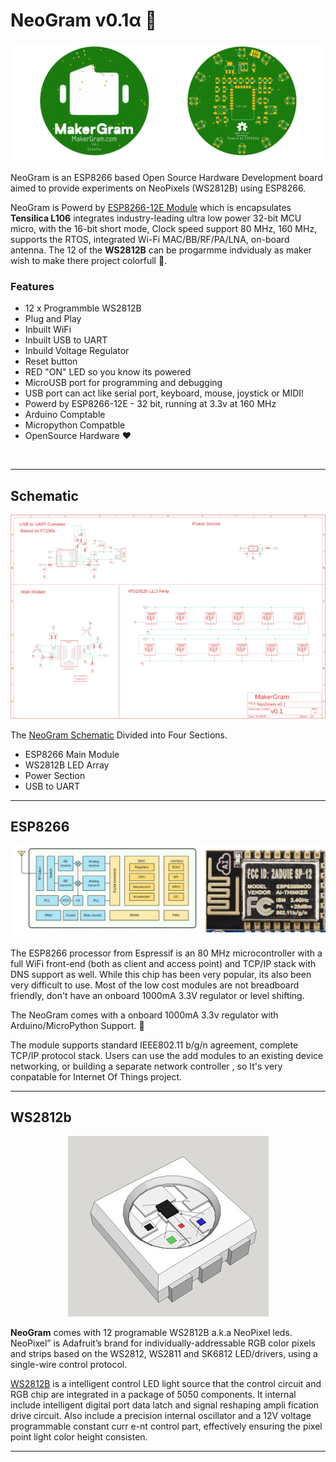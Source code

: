 
# NeoGram v0.1α 🎨
![NeoGram](Resource/Images/NeoGram.png)

NeoGram is an ESP8266 based Open Source Hardware  Development board aimed to provide experiments on NeoPixels (WS2812B) using ESP8266. 


NeoGram is Powerd by [ESP8266-12E Module](Documents/ESP12E-Datasheet.pdf) which is encapsulates <b>Tensilica L106</b> integrates industry-leading ultra low power 32-bit MCU micro, with the 16-bit short mode,
Clock speed support 80 MHz, 160 MHz, supports the RTOS, integrated Wi-Fi MAC/BB/RF/PA/LNA, on-board antenna. The 12 of the  <b>WS2812B</b> can be progarmme indvidualy as maker wish to make there project colorfull 🌈.  


###  Features 

* 12 x Programmble WS2812B
* Plug and Play
* Inbuilt WiFi
* Inbuilt USB to UART
* Inbuild Voltage Regulator
* Reset button
* RED "ON" LED so you know its powered
* MicroUSB port for programming and debugging 
* USB port can act like serial port, keyboard, mouse, joystick or MIDI!
* Powerd by ESP8266-12E - 32 bit, running at 3.3v at 160 MHz
* Arduino Comptable 
* Micropython Compatble
* OpenSource Hardware ❤️

<br>


<hr>

## Schematic 

<p align="center">
  <img src="Resource/Images/schematic.png" />
</p>

The [NeoGram Schematic](Hardware) Divided into Four Sections.

* ESP8266 Main Module
* WS2812B LED Array
* Power Section
* USB to UART



<hr>

## ESP8266

<p align="center">
  <img src="Resource/Images/esp12e.png" />
</p>


The ESP8266 processor from Espressif is an 80 MHz microcontroller with a full WiFi front-end (both as client and access point) and TCP/IP stack with DNS support as well. While this chip has been very popular, its also been very difficult to use. Most of the low cost modules are not breadboard friendly, don't have an onboard 1000mA 3.3V regulator or level shifting.

The NeoGram comes with a onboard 1000mA 3.3v regulator with Arduino/MicroPython Support. 🎉

The module supports standard IEEE802.11 b/g/n agreement, complete TCP/IP protocol stack. Users can use the
add modules to an existing device networking, or building a separate network controller , so It's very conpatable for Internet Of Things project. 


<hr>

## WS2812b  

<p align="center">
  <img src="Resource/Images/ws2812b.jpg" />
</p>

<b>NeoGram</b> comes with 12 programable WS2812B a.k.a NeoPixel leds. NeoPixel” is Adafruit’s brand for individually-addressable RGB color pixels and strips based on the WS2812, WS2811 and SK6812 LED/drivers, using a single-wire control protocol. 

[WS2812B](Documents/WS2812B.pdf) is a intelligent control LED light source that the control circuit and RGB chip are integrated in
a package of 5050 components. It internal include intelligent digital port data latch and signal reshaping ampli
fication drive circuit. Also include a precision internal oscillator and a 12V voltage programmable constant curr
e-nt control part, effectively ensuring the pixel point light color height consisten.

<hr>

